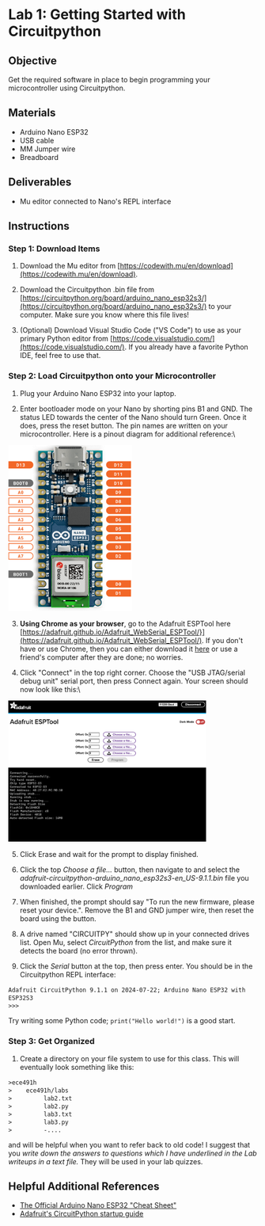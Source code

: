 # Lab 1: Getting Started with Circuitpython

## Objective
Get the required software in place to begin programming your microcontroller using Circuitpython.

## Materials
- Arduino Nano ESP32
- USB cable
- MM Jumper wire
- Breadboard

## Deliverables
- Mu editor connected to Nano's REPL interface

## Instructions

### Step 1: Download Items
1. Download the Mu editor from [https://codewith.mu/en/download](https://codewith.mu/en/download).

2. Download the Circuitpython .bin file from [https://circuitpython.org/board/arduino_nano_esp32s3/](https://circuitpython.org/board/arduino_nano_esp32s3/) to your computer. Make sure you know where this file lives!

3. (Optional) Download Visual Studio Code ("VS Code") to use as your primary Python editor from [https://code.visualstudio.com/](https://code.visualstudio.com/). If you already have a favorite Python IDE, feel free to use that.

### Step 2: Load Circuitpython onto your Microcontroller
1. Plug your Arduino Nano ESP32 into your laptop.

2. Enter bootloader mode on your Nano by shorting pins B1 and GND. The status LED towards the center of the Nano should turn Green. Once it does, press the reset button. The pin names are written on your microcontroller. Here is a pinout diagram for additional reference:\
<img src="../../assets/images/esp-pinout.png" alt="ESP32 Pinout" width="250"/>

3. **Using Chrome as your browser**, go to the Adafruit ESPTool here [https://adafruit.github.io/Adafruit_WebSerial_ESPTool/}](https://adafruit.github.io/Adafruit_WebSerial_ESPTool/). If you don't have or use Chrome, then you can either download it [here](https://www.google.com/chrome/) or use a friend's computer after they are done; no worries. 

4. Click "Connect" in the top right corner. Choose the "USB JTAG/serial debug unit" serial port, then press Connect again. Your screen should now look like this:\
<img src="assets/esptool.png" alt="ESPTool Screen" width="400"/>

5. Click Erase and wait for the prompt to display finished.

6. Click the top *Choose a file...* button, then navigate to and select the *adafruit-circuitpython-arduino_nano_esp32s3-en_US-9.1.1.bin* file you downloaded earlier. Click *Program*

7. When finished, the prompt should say "To run the new firmware, please reset your device.". Remove the B1 and GND jumper wire, then reset the board using the button. 

8. A drive named "CIRCUITPY" should show up in your connected drives list. Open Mu, select *CircuitPython* from the list, and make sure it detects the board (no error thrown).

9. Click the *Serial* button at the top, then press enter. You should be in the Circuitpython REPL interface:
```
Adafruit CircuitPython 9.1.1 on 2024-07-22; Arduino Nano ESP32 with ESP32S3
>>> 
```

Try writing some Python code; `print("Hello world!")` is a good start.


### Step 3: Get Organized
1. Create a directory on your file system to use for this class. This will eventually look something like this:
```
>ece491h
>    ece491h/labs
>         lab2.txt
>         lab2.py
>         lab3.txt
>         lab3.py
>         -....
```
and will be helpful when you want to refer back to old code! I suggest that you *write down the answers to questions which I have underlined in the Lab writeups in a text file.* They will be used in your lab quizzes.

## Helpful Additional References
- [The Official Arduino Nano ESP32 "Cheat Sheet"](https://docs.arduino.cc/tutorials/nano-esp32/cheat-sheet/)
- [Adafruit's CircuitPython startup guide](https://learn.adafruit.com/welcome-to-circuitpython/overview)